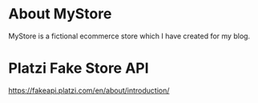 # About MyStore

MyStore is a fictional ecommerce store which I have created for my blog.

# Platzi Fake Store API

https://fakeapi.platzi.com/en/about/introduction/
